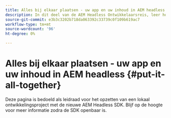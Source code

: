 ```yaml
---
title: Alles bij elkaar plaatsen - uw app en uw inhoud in AEM headless
description: In dit deel van de AEM Headless Ontwikkelaarsreis, leer hoe te om uw AEMProject met inbegrip van Inhoudsfragmenten, uw vraag GraphQL, uw vraag REST API, en uw toepassing te nemen, en het voor te bereiden voor het leven.
source-git-commit: e3b3c3202b718da063392c33739c0f109b619ac7
workflow-type: tm+mt
source-wordcount: '96'
ht-degree: 0%

---
```


# Alles bij elkaar plaatsen - uw app en uw inhoud in AEM headless {#put-it-all-together}

Deze pagina is bedoeld als leidraad voor het opzetten van een lokaal ontwikkelingsproject met de nieuwe AEM Headless SDK. Blijf op de hoogte voor meer informatie zodra de SDK openbaar is.
